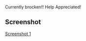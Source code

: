 <!--
 Copyright (c) 2020 Ahmed Eldemery
 
 This software is released under the MIT License.
 https://opensource.org/licenses/MIT
-->
Currently brocken!!
Help Appreciated!

## Screenshot

[Screenshot 1](https://github.com/aeldemery/gtk4_color_list/blob/master/Screenshot%201.png)
